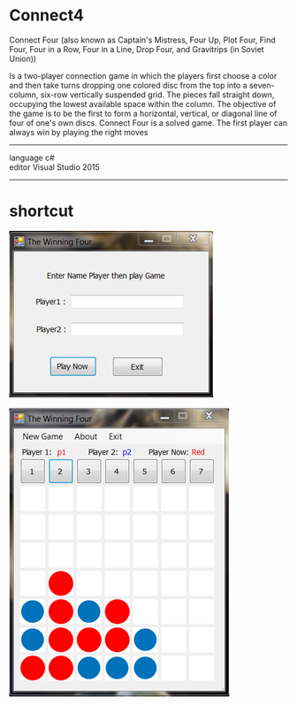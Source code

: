 # Connect4
Connect Four (also known as Captain's Mistress, Four Up, Plot Four, Find Four, Four in a Row, Four in a Line, Drop Four, and Gravitrips (in Soviet Union)) 

Is a two-player connection game in which the players first choose a color and then take turns dropping one colored disc from the top into a seven-column, six-row vertically suspended grid. The pieces fall straight down, occupying the lowest available space within the column. The objective of the game is to be the first to form a horizontal, vertical, or diagonal line of four of one's own discs. Connect Four is a solved game. The first player can always win by playing the right moves

---
language c# <br>
editor Visual Studio 2015 <br>

---
# shortcut 
![Screenshot](/shortcut/shortcut1.PNG) <br><br>
![Screenshot](/shortcut/shortcut2.PNG)



